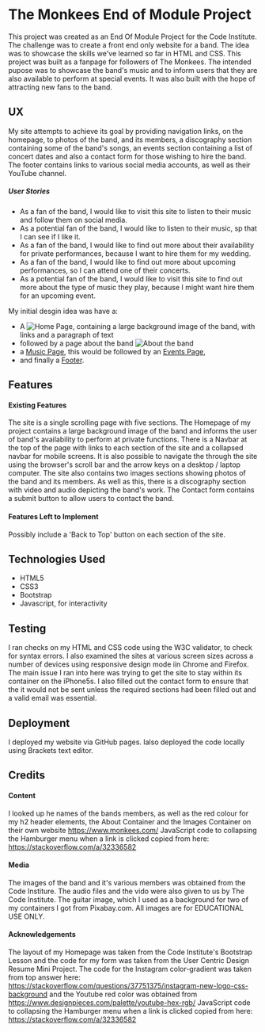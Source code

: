 # The Monkees End of Module Project
This project was created as an End Of Module Project for the Code Institute. The challenge was to create a front end only 
website for a band. The idea was to showcase the skills we've learned so far in HTML and CSS. 
This project was built as a fanpage for followers of The Monkees. The intended pupose was to showcase the band's music and to inform
users that they are also available to perform at special events. It was also built with the hope of attracting new fans to the band.

## UX
My site attempts to achieve its goal by providing navigation links, on the homepage, to photos of the band, and its members, a discography section
containing some of the band's songs, an events section containing a list of concert dates and also a contact form for those wishing to hire the band.
The footer contains links to various social media accounts, as well as their YouTube channel. 
##### User Stories
* As a fan of the band, I would like to visit this site to listen to their music and follow them on social media.
* As a potential fan of the band, I would like to listen to their music, sp that I can see if I like it.
* As a fan of the band, I would like to find out more about their availability for private performances, because I want to hire them for my wedding.
* As a fan of the band, I would like to find out more about upcoming performances, so I can attend one of their concerts.
* As a potential fan of the band, I would like to visit this site to find out more about the type of music they play, because I might want 
hire them for an upcoming event.

My initial desgin idea was have a:
* A ![Home Page](https://github.com/LibbyH52/Module-Project-The-Monkees/wireframes/HomePage.jpg/), containing a large background image of the band, with links and a paragraph of text
* followed by a page about the band ![About the band](https://github.com/LibbyH52/Module-Project-The-Monkees/wirerames/About.jpg/) 
* a [Music Page](https://github.com/LibbyH52/Module-Project-The-Monkees/wireframes/Music.jpg/), this would be followed by an [Events Page](/wireframes/Events.jpg/), 
* and finally a [Footer](https://github.com/LibbyH52/Module-Project-The-Monkees/wireframes/Footer.jpg/).

## Features
#### Existing Features
The site is a single scrolling page with five sections.
The Homepage of my project contains a large background image of the band and informs the user of band's availability to perform at private functions.
There is a Navbar at the top of the page with links to each section of the site and a collapsed navbar for mobile screens. It is also possible to navigate the through 
the site using the browser's scroll bar and the arrow keys on a desktop / laptop computer. 
The site also contains two images sections showing photos of the band and its members. As well as this, there is a discography section with video and audio depicting
the band's work. 
The Contact form contains a submit button to allow users to contact the band.
#### Features Left to Implement
Possibly include a 'Back to Top' button on each section of the site.


## Technologies Used
* HTML5
* CSS3
* Bootstrap
* Javascript, for interactivity

## Testing
I ran checks on my HTML and CSS code using the W3C validator, to check for syntax errors. I also examined the sites at various screen sizes across a number of devices 
using responsive design mode iin Chrome and Firefox. The main issue I ran into here was trying to get the site to stay within its container on the iPhone5s. I also 
filled out the contact form to ensure that the it would not be sent unless the required sections had been filled out and a valid email was essential. 

## Deployment
I deployed my website via GitHub pages. Ialso deployed the code locally using Brackets text editor. 

## Credits
#### Content
I looked up he names of the bands members, as well as the red colour for my h2 header elements, the About Container and the Images Container
on their own website https://www.monkees.com/ JavaScript code to collapsing the Hamburger menu when a link is clicked copied from here: https://stackoverflow.com/a/32336582
#### Media
The images of the band and it's various members was obtained from the Code Institure. The audio files and the vido were also given to us by
The Code Institute. The guitar image, which I used as a background for two of my containers I got from Pixabay.com. All images are for EDUCATIONAL USE ONLY.

#### Acknowledgements
The layout of my Homepage was taken from the Code Institute's Bootstrap Lesson and the code for my form
was taken from the User Centric Design Resume Mini Project. 
The code for the Instagram color-gradient was taken from top answer here: https://stackoverflow.com/questions/37751375/instagram-new-logo-css-background and the Youtube 
red color was obtained from https://www.designpieces.com/palette/youtube-hex-rgb/
JavaScript code to collapsing the Hamburger menu when a link is clicked copied from here: https://stackoverflow.com/a/32336582
